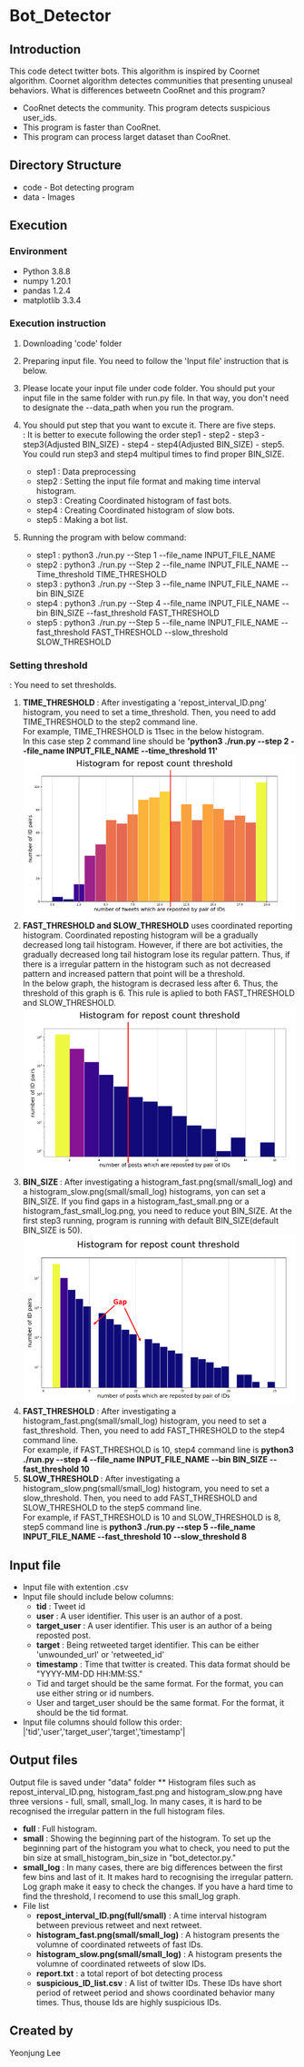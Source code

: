 # Bot_Detector


## Introduction
This code detect twitter bots. This algorithm is inspired by Coornet algorithm. 
Coornet algorithm detectes communities that presenting unuseal behaviors.
What is differences betweetn CooRnet and this program?
- CooRnet detects the community. This program detects suspicious user_ids.
- This program is faster than CooRnet.
- This program can process larget dataset than CooRnet. 

## Directory Structure
- code - Bot detecting program
- data - Images
## Execution

### Environment
- Python 3.8.8
- numpy 1.20.1
- pandas 1.2.4
- matplotlib 3.3.4

### Execution instruction
1. Downloading 'code' folder
2. Preparing input file. You need to follow the 'Input file' instruction that is below. 
3. Please locate your input file under code folder. You should put your input file in the same folder with run.py file. In that way, you don't need to designate the --data_path when you run the program. 
4. You should put step that you want to excute it. There are five steps.<br/> 
   : It is better to execute following the order step1 - step2 - step3 - step3(Adjusted BIN_SIZE) - step4 - step4(Adjusted BIN_SIZE) - step5.<br/> You could run step3 and step4 multipul times to find proper BIN_SIZE. 
   - step1 : Data preprocessing
   - step2 : Setting the input file format and making time interval histogram. 
   - step3 : Creating Coordinated histogram of fast bots. 
   - step4 : Creating Coordinated histogram of slow bots. 
   - step5 : Making a bot list. 

5. Running the program with below command:
   - step1 : python3 ./run.py --Step 1 --file_name INPUT_FILE_NAME
   - step2 : python3 ./run.py --Step 2 --file_name INPUT_FILE_NAME --Time_threshold TIME_THRESHOLD 
   - step3 : python3 ./run.py --Step 3 --file_name INPUT_FILE_NAME --bin BIN_SIZE
   - step4 : python3 ./run.py --Step 4 --file_name INPUT_FILE_NAME --bin BIN_SIZE --fast_threshold FAST_THRESHOLD
   - step5 : python3 ./run.py --Step 5 --file_name INPUT_FILE_NAME --fast_threshold FAST_THRESHOLD --slow_threshold SLOW_THRESHOLD 

### Setting threshold
: You need to set thresholds.
1. <B> TIME_THRESHOLD </B> : After investigating a 'repost_interval_ID.png' histogram, you need to set a time_threshold. Then, you need to add TIME_THRESHOLD to the step2 command line.<br/>
   For example, TIME_THRESHOLD is 11sec in the below histogram. <br/>
   In this case step 2 command line should be <B>'python3 ./run.py --step 2 --file_name INPUT_FILE_NAME --time_threshold 11'</B><br/>
   ![alt text](https://github.com/ylee197/bot_Detection2/blob/main/data/Time_interval.png?raw=true)
2. <B> FAST_THRESHOLD and SLOW_THRESHOLD</B> uses coordinated reporting histogram. Coordinated reposting histogram will be a gradually decreased long tail histogram. However, if there are bot activities, the gradually decreased long tail histogram lose its regular pattern. Thus, if there is a irregular pattern in the histogram such as not decreased pattern and increased pattern that point will be a threshold. <br/>
   In the below graph, the histogram is decrased less after 6. Thus, the threshold of this graph is 6. This rule is aplied to both FAST_THRESHOLD and SLOW_THRESHOLD.<br />
   ![alt text](https://github.com/ylee197/bot_Detection2/blob/main/data/Coordinated.png?raw=true)
3. <B> BIN_SIZE </B> : After investigating a histogram_fast.png(small/small_log) and a histogram_slow.png(small/small_log) histograms, yon can set a BIN_SIZE. If you find gaps in a histogram_fast_small.png or a histogram_fast_small_log.png, you need to reduce yout BIN_SIZE. At the first step3 running, program is running with default BIN_SIZE(default BIN_SIZE is 50). 
   ![alt text](https://github.com/ylee197/bot_Detection2/blob/main/data/Gap.png?raw=true)
5. <B> FAST_THRESHOLD </B> : After investigating a histogram_fast.png(small/small_log) histogram, you need to set a fast_threshold. Then, you need to add FAST_THRESHOLD to the step4 command line.<br/> For example, if FAST_THRESHOLD is 10, step4 command line is <B>python3 ./run.py --step 4 --file_name INPUT_FILE_NAME --bin BIN_SIZE --fast_threshold 10</B>
6. <B> SLOW_THRESHOLD </B> : After investigating a histogram_slow.png(small/small_log) histogram, you need to set a slow_threshold. Then, you need to add FAST_THRESHOLD and SLOW_THRESHOLD to the step5 command line.<br/> For example, if FAST_THRESHOLD is 10 and SLOW_THRESHOLD is 8, step5 command line is <B>python3 ./run.py --step 5 --file_name INPUT_FILE_NAME --fast_threshold 10 --slow_threshold 8 </B>
  
## Input file
- Input file with extention .csv
- Input file should include below columns:
  - <B>tid</B> : Tweet id
  - <B>user</B> : A user identifier. This user is an author of a post.
  - <B>target_user</B> : A user identifier. This user is an author of a being reposted post. 
  - <B>target</B> : Being retweeted target identifier. This can be either 'unwounded_url' or 'retweeted_id'
  - <B>timestamp</B> : Time that twitter is created. This data format should be "YYYY-MM-DD HH:MM:SS."
  - Tid and target should be the same format. For the format, you can use either string or id numbers. 
  - User and target_user should be the same format. For the format, it should be the tid format. 
- Input file columns should follow this order: |'tid','user','target_user','target','timestamp'|

## Output files
Output file is saved under "data" folder
** Histogram files such as repost_interval_ID.png, histogram_fast.png and histogram_slow.png have three versions - full, small, small_log. In many cases, it is hard to be recognised the irregular pattern in the full histogram files. 
   - <B>full</B> : Full histogram. 
   - <B>small</B> : Showing the beginning part of the histogram. To set up the beginning part of the histogram you what to check, you need to put the bin size at small_histogram_bin_size in "bot_detector.py." 
   - <B>small_log</B> : In many cases, there are big differences between the first few bins and last of it. It makes hard to recognising the irregular pattern. Log graph make it easy to check the changes. If you have a hard time to find the threshold, I recomend to use this small_log graph.     
- File list
  - <B>repost_interval_ID.png(full/small)</B> : A time interval histogram between previous retweet and next retweet.
  - <B>histogram_fast.png(small/small_log)</B> : A histogram presents the volumne of coordinated retweets of fast IDs. 
  - <B>histogram_slow.png(small/small_log)</B> : A histogram presents the volumne of coordinated retweets of slow IDs. 
  - <B>report.txt</B> : a total report of bot detecting process
  - <B>suspicious_ID_list.csv</B> : A list of twitter IDs. These IDs have short period of retweet period and shows coordinated behavior many times. Thus, thouse Ids are highly suspicious IDs. 
 

## Created by
Yeonjung Lee
